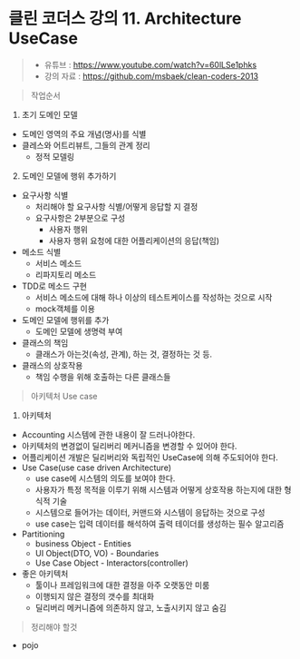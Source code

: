 클린 코더스 강의 11. Architecture UseCase
=============================

> * 유튜브 : https://www.youtube.com/watch?v=60lLSe1phks
> * 강의 자료 : https://github.com/msbaek/clean-coders-2013

> 작업순서

1. 초기 도메인 모델
  * 도메인 영역의 주요 개념(명사)를 식별
  * 클레스와 어트리뷰트, 그들의 관계 정리
    - 정적 모델링

2. 도메인 모델에 행위 추가하기
  * 요구사항 식별
    - 처리해야 할 요구사항 식별/어떻게 응답할 지 결정
    - 요구사항은 2부분으로 구성
      * 사용자 행위
      * 사용자 행위 요청에 대한 어플리케이션의 응답(책임)
  * 메소드 식별
    - 서비스 메소드
    - 리파지토리 메소드
  * TDD로 메소드 구현
    - 서비스 메소드에 대해 하나 이상의 테스트케이스를 작성하는 것으로 시작
    - mock객체를 이용
  * 도메인 모델에 행위를 추가
    -  도메인 모델에 생명력 부여
  * 클래스의 책임
    - 클래스가 아는것(속성, 관계), 하는 것, 결정하는 것 등.
  * 클래스의 상호작용
    - 책임 수행을 위해 호출하는 다른 클래스들

>아키텍처 Use case

1. 아키텍처
  * Accounting 시스템에 관한 내용이 잘 드러나야한다.
  * 아키텍처의 변경없이 딜리버리 메커니즘을 변경할 수 있어야 한다.
  * 어플리케이션 개발은 딜리버리와 독립적인 UseCase에 의해 주도되어야 한다.
  * Use Case(use case driven Architecture)
    - use case에 시스템의 의도를 보여야 한다.
    - 사용자가 특정 목적을 이루기 위해 시스템과 어떻게 상호작용 하는지에 대한 형식적 기술
    - 시스템으로 들어가는 데이터, 커맨드와 시스템이 응답하는 것으로 구성
    - use case는 입력 데이터를 해석하여 출력 테이더를 생성하는 필수 알고리즘
  * Partitioning
    - business Object - Entities
    - UI Object(DTO, VO) - Boundaries
    - Use Case Object - Interactors(controller)
  * 좋은 아키텍처
    -  툴이나 프레임워크에 대한 결정을 아주 오랫동안 미룸
    - 이행되지 않은 결정의 갯수를 최대화
    - 딜리버리 메커니즘에 의존하지 않고, 노출시키지 않고 숨김

>정리해야 할것

* pojo
